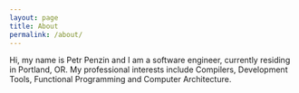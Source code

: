 ```yaml
---
layout: page
title: About
permalink: /about/
---
```

Hi, my name is Petr Penzin and I am a software engineer, currently residing in
Portland, OR. My professional interests include Compilers, Development Tools,
Functional Programming and Computer Architecture.

